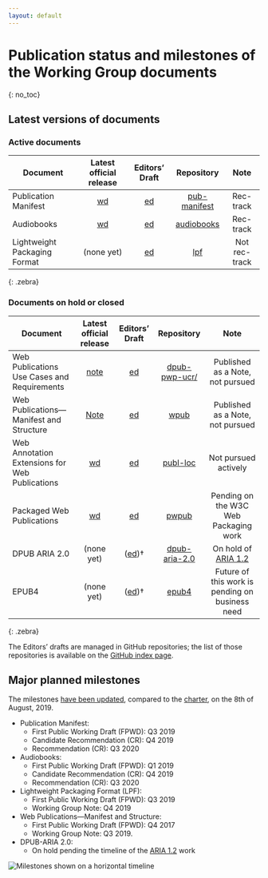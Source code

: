 ```yaml
---
layout: default
---
```


# Publication status and milestones of the Working Group documents
{: no_toc}

## Latest versions of documents

### Active documents

| Document | Latest official release | Editors’ Draft | Repository | Note |
|----------|:-----------------------:|:--------------:|:----------:|:---:|
| Publication Manifest | [wd](https://www.w3.org/TR/pub-manifest/) | [ed](https://w3c.github.io/pub-manifest/)         | [pub-manifest](https://github.com/w3c/pub-manifest/)    | Rec-track |
| Audiobooks | [wd](https://www.w3.org/TR/audiobooks/) | [ed](https://w3c.github.io/audiobooks/)         | [audiobooks](https://github.com/w3c/audiobooks/)                | Rec-track |
| Lightweight Packaging Format | (none yet) | [ed](https://w3c.github.io/lpf/)         | [lpf](https://github.com/w3c/lpf/) | Not rec-track
{: .zebra}



### Documents on hold or closed

| Document | Latest official release | Editors’ Draft | Repository | Note |
|----------|:-----------------------:|:--------------:|:----------:|:----:|
| Web Publications Use Cases and Requirements | [note](https://www.w3.org/TR/pwp-ucr/) | [ed](https://w3c.github.io/dpub-pwp-ucr/)| [dpub-pwp-ucr/](https://github.com/w3c/dpub-pwp-ucr/)  | Published as a Note, not pursued |
| Web Publications—Manifest and Structure       | [Note](https://www.w3.org/TR/wpub/) | [ed](https://w3c.github.io/wpub/)              | [wpub](https://github.com/w3c/wpub/) | Published as a Note, not pursued
| Web Annotation Extensions for Web Publications | [wd](https://www.w3.org/TR/wpub-ann/) | [ed](https://w3c.github.io/wpub-ann/) | [publ-loc](https://github.com/w3c/wpub-ann/) | Not pursued actively |
| Packaged Web Publications  | [wd](https://www.w3.org/TR/pwpub/) | [ed](https://w3c.github.io/pwpub/) | [pwpub](https://github.com/w3c/pwpub/) | Pending on the W3C Web Packaging work |
| DPUB ARIA 2.0     | (none yet) | ([ed](https://w3c.github.io/dpub-aria-2.0/))†  | [dpub-aria-2.0](https://github.com/w3c/dpub-aria-2.0) | On hold of [ARIA 1.2](https://w3c.github.io/aria/) |
| EPUB4             | (none yet) | ([ed](https://w3c.github.io/epub4/))†          | [epub4](https://github.com/w3c/epub4/)  | Future of this work is pending on business need |
{: .zebra}

<!-- <div data-apiary="specifications"></div> -->

The Editors’ drafts are managed in GitHub repositories; the list of those repositories is available on the [GitHub index page](https://github.com/search?q=topic%3Apubl-wg+org%3Aw3c&type=Repositories).

## Major planned milestones

The milestones [have been updated](https://www.w3.org/publishing/groups/publ-wg/Meetings/Minutes/2019/2019-08-05-pwg#section1), compared to the [charter](https://www.w3.org/2017/04/publ-wg-charter/#deliverables), on the 8th of August, 2019.


* Publication Manifest:
    * First Public Working Draft (FPWD): Q3 2019
    * Candidate Recommendation (CR): Q4 2019
    * Recommendation (CR): Q3 2020
* Audiobooks:
    * First Public Working Draft (FPWD): Q1 2019
    * Candidate Recommendation (CR): Q4 2019
    * Recommendation (CR): Q3 2020
* Lightweight Packaging Format (LPF):
    * First Public Working Draft (FPWD): Q3 2019
    * Working Group Note: Q4 2019
* Web Publications—Manifest and Structure:
    * First Public Working Draft (FPWD): Q4 2017
    * Working Group Note: Q3 2019.
* DPUB-ARIA 2.0:
    * On hold pending the timeline of the [ARIA 1.2](https://w3c.github.io/aria/) work

![Milestones shown on a horizontal timeline](https://www.w3.org/publishing/groups/publ-wg/assets/images/timeline.svg)
